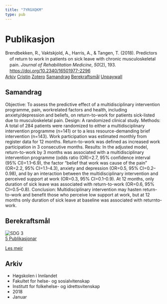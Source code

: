 ```yaml
---
title: "7YRGXQKM"
type: pub
---
```

<h1>Publikasjon</h1>
<article id="csl-bib-container-7YRGXQKM" class="csl-bib-container">
  <div class="csl-bib-body" style="line-height: 1.35; padding-left: 1em; text-indent:-1em;">
  <div class="csl-entry">Brendbekken, R., Vaktskjold, A., Harris, A., &amp; Tangen, T. (2018). Predictors of return to work in patients on sick leave with chronic musculoskeletal pain. <i>Journal of Rehabilitation Medicine</i>, <i>50</i>(2), 193. <a href="https://doi.org/10.2340/16501977-2296">https://doi.org/10.2340/16501977-2296</a></div>
</div>
  <div class="csl-bib-buttons">
    <a href="#taxonomy-article-7YRGXQKM" class="csl-bib-button">Arkiv</a>
    <a href="https://app.cristin.no/results/show.jsf?id=1553624" alt="Cristin URL" class="csl-bib-button">Cristin</a>
    <a href="http://zotero.org/groups/5402882/items/7YRGXQKM" alt="Zotero URL" class="csl-bib-button">Zotero</a>
    <a href="#abstract-article-7YRGXQKM" class="csl-bib-button">Samandrag</a>
    <a href="#sdg-article-7YRGXQKM" class="csl-bib-button">Berekraftsmål</a>
    <a href="https://www.medicaljournals.se/jrm/content_files/download.php?doi=10.2340/16501977-2296" class="csl-bib-button">Unpaywall</a>
  </div>
  <div id="csl-bib-meta-container-7YRGXQKM"></div>
</article>
<div id="csl-bib-meta-7YRGXQKM" class="csl-bib-meta">
  <article id="abstract-article-7YRGXQKM" class="abstract-article">
    <h1>Samandrag</h1>
    Objective: To assess the predictive effect of a multidisciplinary intervention programme, pain, workrelated factors and health, including anxiety/depression and beliefs, on return-to-work for patients sick-listed due to musculoskeletal pain. Design: A randomized clinical study. Methods: A total of 284 patients were randomized to either a multidisciplinary intervention programme (n=141) or to a less resource-demanding brief intervention (n=143). Work participation was estimated monthly from register data for 12 months. Return-to-work was defined as increased work participation in 3 consecutive months. Results: In the adjusted model, return-to-work by 3 months was associated with a multidisciplinary intervention programme (odds ratio (OR)=2.7, 95% confidence interval (95% CI)=1.1–6.9), the factor “belief that work was cause of the pain” (OR=2.2, 95% CI=1.1–4.3), anxiety and depression (OR=0.5, 95% CI=0.2–0.98), and by an interaction between the multidisciplinary intervention and perceived support at work (OR=0.3, 95% CI=0.1–0.9). At 12 months, only duration of sick leave was associated with return-to-work (OR=0.6, 95% CI=0.5–0.8). Conclusion: Multidisciplinary intervention may hasten return-to-work and benefit those who perceive low support at work, but at 12 months only duration of sick leave at baseline was associated with returnto-work.
  </article>
  <article id="sdg-article-7YRGXQKM" class="sdg-article">
    <h1>Berekraftsmål</h1>
    <div class="sdg-container"><div id="sdg3" class="sdg"> <img src="{{< params subfolder >}}images/sdg/sdg03_no.png" class="image" alt="SDG 3"> <div class="sdg-overlay"> <a href="{{< params subfolder >}}no/archive/?sdg=3#archive" class="sdg-publication-count"><span>5</span> Publikasjonar</a> <p><a href="NA" class="sdg-read-more">Les meir</a></p> </div> </div></div>
  </article>
  <article id="taxonomy-article-7YRGXQKM" class="taxonomy-article">
    <h1>Arkiv</h1>
    <ul>
      <li>Høgskolen i Innlandet</li>
      <li>Fakultet for helse- og sosialvitenskap</li>
      <li>Institutt for folkehelse- og idrettsvitenskap</li>
      <li>2018</li>
      <li>Januar</li>
    </ul>
  </article>
</div>
